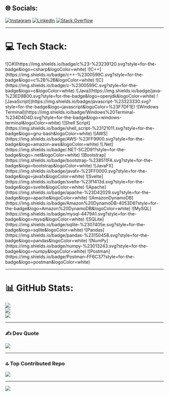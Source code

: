 ## 🌐 Socials:
[![Instagram](https://img.shields.io/badge/Instagram-%23E4405F.svg?logo=Instagram&logoColor=white)](https://instagram.com/sandipsonar.27) 
[![LinkedIn](https://img.shields.io/badge/LinkedIn-%230077B5.svg?logo=linkedin&logoColor=white)](https://linkedin.com/in/sandipnsonar) 
[![Stack Overflow](https://img.shields.io/badge/-Stackoverflow-FE7A16?logo=stack-overflow&logoColor=white)](https://stackoverflow.com/users/22433572) 

---

# 💻 Tech Stack:
<div style="display: flex; flex-wrap: wrap; gap: 10px;">
  ![C#](https://img.shields.io/badge/c%23-%23239120.svg?style=for-the-badge&logo=csharp&logoColor=white) 
  ![C++](https://img.shields.io/badge/c++-%2300599C.svg?style=for-the-badge&logo=c%2B%2B&logoColor=white) 
  ![C](https://img.shields.io/badge/c-%2300599C.svg?style=for-the-badge&logo=c&logoColor=white) 
  ![Java](https://img.shields.io/badge/java-%23ED8B00.svg?style=for-the-badge&logo=openjdk&logoColor=white) 
  ![JavaScript](https://img.shields.io/badge/javascript-%23323330.svg?style=for-the-badge&logo=javascript&logoColor=%23F7DF1E) 
  ![Windows Terminal](https://img.shields.io/badge/Windows%20Terminal-%234D4D4D.svg?style=for-the-badge&logo=windows-terminal&logoColor=white) 
  ![Shell Script](https://img.shields.io/badge/shell_script-%23121011.svg?style=for-the-badge&logo=gnu-bash&logoColor=white) 
  ![AWS](https://img.shields.io/badge/AWS-%23FF9900.svg?style=for-the-badge&logo=amazon-aws&logoColor=white) 
  ![.Net](https://img.shields.io/badge/.NET-5C2D91?style=for-the-badge&logo=.net&logoColor=white) 
  ![Bootstrap](https://img.shields.io/badge/bootstrap-%238511FA.svg?style=for-the-badge&logo=bootstrap&logoColor=white) 
  ![JavaFX](https://img.shields.io/badge/javafx-%23FF0000.svg?style=for-the-badge&logo=javafx&logoColor=white) 
  ![Svelte](https://img.shields.io/badge/svelte-%23f1413d.svg?style=for-the-badge&logo=svelte&logoColor=white) 
  ![Apache](https://img.shields.io/badge/apache-%23D42029.svg?style=for-the-badge&logo=apache&logoColor=white) 
  ![AmazonDynamoDB](https://img.shields.io/badge/Amazon%20DynamoDB-4053D6?style=for-the-badge&logo=Amazon%20DynamoDB&logoColor=white) 
  ![MySQL](https://img.shields.io/badge/mysql-4479A1.svg?style=for-the-badge&logo=mysql&logoColor=white) 
  ![SQLite](https://img.shields.io/badge/sqlite-%2307405e.svg?style=for-the-badge&logo=sqlite&logoColor=white) 
  ![Pandas](https://img.shields.io/badge/pandas-%23150458.svg?style=for-the-badge&logo=pandas&logoColor=white) 
  ![NumPy](https://img.shields.io/badge/numpy-%23013243.svg?style=for-the-badge&logo=numpy&logoColor=white) 
  ![Postman](https://img.shields.io/badge/Postman-FF6C37?style=for-the-badge&logo=postman&logoColor=white)
</div>

---

# 📊 GitHub Stats:
![](https://github-readme-stats.vercel.app/api?username=sandipnsonar&theme=dark&hide_border=false&include_all_commits=true&count_private=true)<br/>
![](https://github-readme-streak-stats.herokuapp.com/?user=sandipnsonar&theme=dark&hide_border=false)<br/>
![](https://github-readme-stats.vercel.app/api/top-langs/?username=sandipnsonar&theme=dark&hide_border=false&include_all_commits=true&count_private=true&layout=compact)

---

### ✍️ Dev Quote
![](https://quotes-github-readme.vercel.app/api?type=horizontal&theme=radical)

---

### 🔝 Top Contributed Repo
![](https://github-contributor-stats.vercel.app/api?username=sandipnsonar&limit=5&theme=dark&combine_all_yearly_contributions=true)

---

[![](https://visitcount.itsvg.in/api?id=sandipnsonar&icon=0&color=0)](https://visitcount.itsvg.in)

<!-- Proudly created with GPRM ( https://gprm.itsvg.in ) -->
